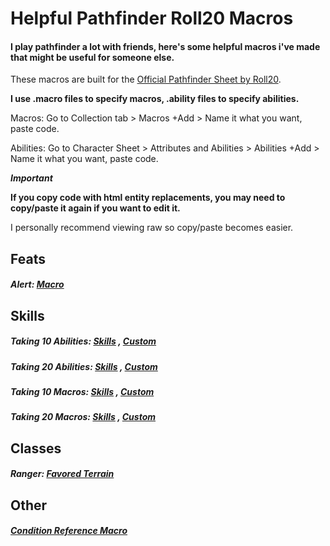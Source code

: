 # Helpful Pathfinder Roll20 Macros
#### I play pathfinder a lot with friends, here's some helpful macros i've made that might be useful for someone else.

These macros are built for the [Official Pathfinder Sheet by Roll20](https://wiki.roll20.net/Pathfinder_Official).

**I use .macro files to specify macros, .ability files to specify abilities.**

Macros:
Go to Collection tab > Macros +Add > Name it what you want, paste code. 

Abilities:
Go to Character Sheet > Attributes and Abilities > Abilities +Add > Name it what you want, paste code.

***Important***

**If you copy code with html entity replacements, you may need to copy/paste it again if you want to edit it.**

I personally recommend viewing raw so copy/paste becomes easier.

## Feats

##### Alert: [Macro](https://github.com/ireichard/pathfinder-stuff/blob/master/feats/alert-take-10-init.macro)


## Skills

##### Taking 10 Abilities: [Skills](https://github.com/ireichard/pathfinder-stuff/blob/master/skills/take-10.ability) , [Custom](https://github.com/ireichard/pathfinder-stuff/blob/master/skills/take-10-custom.ability)

##### Taking 20 Abilities: [Skills](https://github.com/ireichard/pathfinder-stuff/blob/master/skills/take-20.ability) , [Custom](https://github.com/ireichard/pathfinder-stuff/blob/master/skills/take-20-custom.ability)

##### Taking 10 Macros: [Skills](https://github.com/ireichard/pathfinder-stuff/blob/master/skills/take-10-token.macro) , [Custom](https://github.com/ireichard/pathfinder-stuff/blob/master/skills/take-10-custom-token.macro)

##### Taking 20 Macros: [Skills](https://github.com/ireichard/pathfinder-stuff/blob/master/skills/take-20-token.macro) , [Custom](https://github.com/ireichard/pathfinder-stuff/blob/master/skills/take-20-custom-token.macro)


## Classes

##### Ranger: [Favored Terrain](https://github.com/ireichard/pathfinder-stuff/blob/master/classes/ranger/favored-terrain.ability)

## Other

##### [Condition Reference Macro](https://github.com/ireichard/pathfinder-stuff/blob/master/misc/condition-output.macro)
